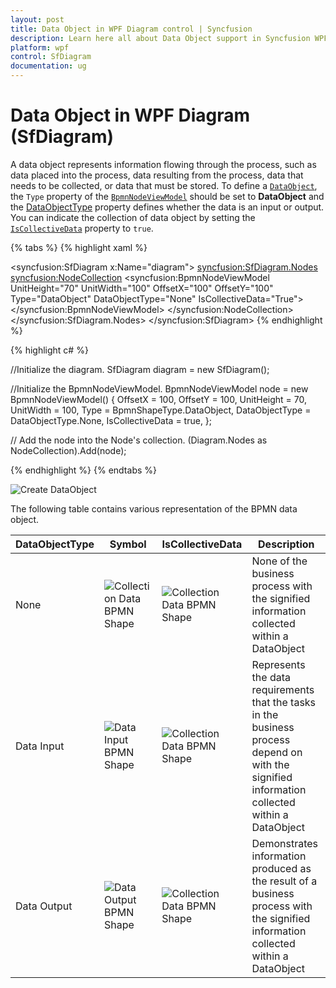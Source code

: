 ```yaml
---
layout: post
title: Data Object in WPF Diagram control | Syncfusion
description: Learn here all about Data Object support in Syncfusion WPF Diagram (SfDiagram) control, its elements and more.
platform: wpf
control: SfDiagram
documentation: ug
---
```

# Data Object in WPF Diagram (SfDiagram)

A data object represents information flowing through the process, such as data placed into the process, data resulting from the process, data that needs to be collected, or data that must be stored. To define a [`DataObject`](https://help.syncfusion.com/cr/wpf/Syncfusion.UI.Xaml.Diagram.Controls.BpmnShapeType.html#fields#DataObject), the `Type` property of the [`BpmnNodeViewModel`](https://help.syncfusion.com/cr/wpf/Syncfusion.UI.Xaml.Diagram.BpmnNodeViewModel.html) should be set to **DataObject** and the [DataObjectType](https://help.syncfusion.com/cr/wpf/Syncfusion.UI.Xaml.Diagram.BpmnNodeViewModel.html#Syncfusion_UI_Xaml_Diagram_BpmnNodeViewModel_DataObjectType) property defines whether the data is an input or output.
You can indicate the collection of data object by setting the [`IsCollectiveData`](https://help.syncfusion.com/cr/wpf/Syncfusion.UI.Xaml.Diagram.BpmnNode.html#Syncfusion_UI_Xaml_Diagram_BpmnNode_IsCollectiveData) property to `true`.

{% tabs %}
{% highlight xaml %}
<!--Initialize the SfDiagram-->
<syncfusion:SfDiagram x:Name="diagram">
    <!--Initialize the Node-->
    <syncfusion:SfDiagram.Nodes>
        <!--Initialize the Node Collection-->
        <syncfusion:NodeCollection>
            <!--Initialize the BpmnNodeViewModel-->
            <syncfusion:BpmnNodeViewModel UnitHeight="70" UnitWidth="100" OffsetX="100" OffsetY="100" Type="DataObject" DataObjectType="None"  IsCollectiveData="True"> 
            </syncfusion:BpmnNodeViewModel>
        </syncfusion:NodeCollection>
    </syncfusion:SfDiagram.Nodes>
</syncfusion:SfDiagram>
{% endhighlight %}

{% highlight c# %}

//Initialize the diagram.
SfDiagram diagram = new SfDiagram();

//Initialize the BpmnNodeViewModel.
BpmnNodeViewModel node = new BpmnNodeViewModel()
{
  OffsetX = 100,
  OffsetY = 100,
  UnitHeight = 70,
  UnitWidth = 100,
  Type = BpmnShapeType.DataObject,
  DataObjectType = DataObjectType.None,
  IsCollectiveData = true,
};

// Add the node into the Node's collection.
(Diagram.Nodes as NodeCollection).Add(node);

{% endhighlight %}
{%  endtabs %}

![Create DataObject](BPMN-Shapes-Images/IsCollectiveDataObject.png)

The following table contains various representation of the BPMN data object.

| DataObjectType | Symbol | IsCollectiveData|Description|
| -------- | -------- |-------- |-------- |
| None | ![Collection Data BPMN Shape](BPMN-Shapes-Images/DataObject.png) |![Collection Data BPMN Shape](BPMN-Shapes-Images/NoneCollectiveDataObject.png) |None of the business process with the signified information collected within a DataObject|
| Data Input | ![Data Input BPMN Shape](BPMN-Shapes-Images/InputDataObject.png) |![Collection Data BPMN Shape](BPMN-Shapes-Images/InputCollectiveDataObject.png) |Represents the data requirements that the tasks in the business process depend on with the signified information collected within a DataObject|
| Data Output | ![Data Output BPMN Shape](BPMN-Shapes-Images/OutputDataObject.png) |![Collection Data BPMN Shape](BPMN-Shapes-Images/OutputCollectiveDataObject.png) |Demonstrates information produced as the result of a business process with the signified information collected within a DataObject|
